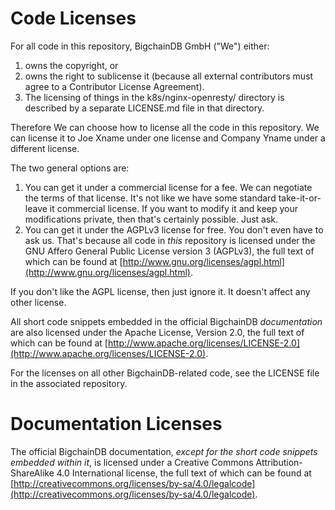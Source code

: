 # Code Licenses

For all code in this repository, BigchainDB GmbH ("We") either:

1. owns the copyright, or
2. owns the right to sublicense it (because all external contributors must agree to a Contributor License Agreement).
3. The licensing of things in the k8s/nginx-openresty/ directory is described by a separate LICENSE.md file in that directory.

Therefore We can choose how to license all the code in this repository. We can license it to Joe Xname under one license and Company Yname under a different license.

The two general options are:

1. You can get it under a commercial license for a fee. We can negotiate the terms of that license. It's not like we have some standard take-it-or-leave it commercial license. If you want to modify it and keep your modifications private, then that's certainly possible. Just ask.
2. You can get it under the AGPLv3 license for free. You don't even have to ask us. That's because all code in _this_ repository is licensed under the GNU Affero General Public License version 3 (AGPLv3), the full text of which can be found at [http://www.gnu.org/licenses/agpl.html](http://www.gnu.org/licenses/agpl.html).

If you don't like the AGPL license, then just ignore it. It doesn't affect any other license.

All short code snippets embedded in the official BigchainDB _documentation_ are also licensed under the Apache License, Version 2.0, the full text of which can be found at [http://www.apache.org/licenses/LICENSE-2.0](http://www.apache.org/licenses/LICENSE-2.0).

For the licenses on all other BigchainDB-related code, see the LICENSE file in the associated repository.

# Documentation Licenses

The official BigchainDB documentation, _except for the short code snippets embedded within it_, is licensed under a Creative Commons Attribution-ShareAlike 4.0 International license, the full text of which can be found at [http://creativecommons.org/licenses/by-sa/4.0/legalcode](http://creativecommons.org/licenses/by-sa/4.0/legalcode).
